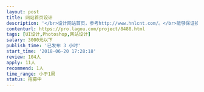 ```yaml
---                
layout: post       
title: 网站首页设计           
description: '</br>设计网站首页，参考http://www.hnlcnt.com/。</br>能够保证按时间完成，希望有能力个人接单。</br>具有美工基础，接受修改</br>'     
contenturl: https://pro.lagou.com/project/8488.html      
tags: [UI设计,Photoshop,网站设计]            
salary: 3000元以下          
publish_time: '已发布 3 小时'         
start_time: '2018-06-20 17:28:18'           
review: 104人                   
apply: 11人                   
recommend: 1人                   
time_range: 小于1周              
status: 招募中                  
---                 
```

